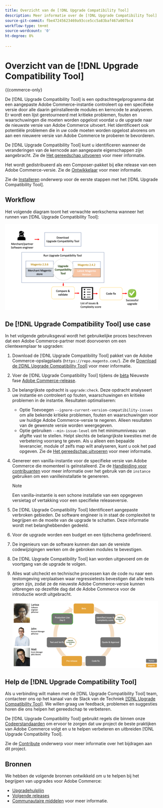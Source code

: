 ```yaml
---
title: Overzicht van de [!DNL Upgrade Compatibility Tool]
description: Meer informatie over de [!DNL Upgrade Compatibility Tool] en hoe u hiermee kunt helpen bij uw Adobe Commerce-project.
source-git-commit: fbe47245623469a93cce5cc5a83baf467a007bc4
workflow-type: tm+mt
source-wordcount: '0'
ht-degree: 0%

---
```



# Overzicht van de [!DNL Upgrade Compatibility Tool]

{{commerce-only}

De [!DNL Upgrade Compatibility Tool] is een opdrachtregelprogramma dat een aangepaste Adobe Commerce-instantie controleert op een specifieke versie door alle daarin geïnstalleerde modules en kerncode te analyseren. Er wordt een lijst geretourneerd met kritieke problemen, fouten en waarschuwingen die moeten worden opgelost voordat u de upgrade naar de nieuwste versie van Adobe Commerce uitvoert. Het identificeert ook potentiële problemen die in uw code moeten worden opgelost alvorens om aan een nieuwere versie van Adobe Commerce te proberen te bevorderen.

De [!DNL Upgrade Compatibility Tool] kunt u identificeren wanneer de veranderingen van de kerncode aan aangepaste eigenschappen zijn aangebracht. Zie de [Het gereedschap uitvoeren](../upgrade-compatibility-tool/run.md) voor meer informatie.

Het wordt gedistribueerd als een Composer-pakket bij elke release van een Adobe Commerce-versie. Zie de [Ontwikkelaar](../upgrade-compatibility-tool/developer.md) voor meer informatie.

Zie de [Installeren](../upgrade-compatibility-tool/install.md) onderwerp voor de eerste stappen met het [!DNL Upgrade Compatibility Tool].

## Workflow

Het volgende diagram toont het verwachte werkschema wanneer het runnen van [!DNL Upgrade Compatibility Tool]:

![[!DNL Upgrade Compatibility Tool] Diagram](../../assets/upgrade-guide/mvp-diagram-v3.png)

## De [!DNL Upgrade Compatibility Tool] use case

In het volgende gebruiksgeval wordt het gebruikelijke proces beschreven dat een Adobe Commerce-partner moet doorvoeren om een clientexemplaar te upgraden:

1. Download de [!DNL Upgrade Compatibility Tool] pakket van de Adobe Commerce-opslagplaats (`https://repo.magento.com/`). Zie de [Download de [!DNL Upgrade Compatibility Tool]](../upgrade-compatibility-tool/install.md#download-the-upgrade-compatibility-tool) voor meer informatie.
1. Voer de [!DNL Upgrade Compatibility Tool] tijdens de [bèta](https://devdocs.magento.com/release/beta-program.html) Nieuwste fase [Adobe Commerce-release](https://devdocs.magento.com/release/).
1. De belangrijkste opdracht is `upgrade:check`. Deze opdracht analyseert uw instantie en controleert op fouten, waarschuwingen en kritieke problemen in de instantie. Resultaten optimaliseren:

   - Optie Toevoegen `--ignore-current-version-compatibility-issues` om alle bekende kritieke problemen, fouten en waarschuwingen voor uw huidige Adobe Commerce-versie te negeren. Alleen resultaten van de gewenste versie worden weergegeven.
   - Optie gebruiken `--min-issue-level` om het minimumniveau van afgifte vast te stellen. Helpt slechts de belangrijkste kwesties met de verbetering voorrang te geven. Als u alleen een bepaalde leverancier, module of zelfs map wilt analyseren, kunt u ook het pad opgeven. Zie de [Het gereedschap uitvoeren](https://experienceleague.adobe.com/docs/commerce-operations/upgrade-guide/upgrade-compatibility-tool/run.html?lang=en) voor meer informatie.

1. Genereer een vanilla-instantie voor de specifieke versie van Adobe Commerce die momenteel is geïnstalleerd. Zie de [Handleiding voor contribuanten](https://devdocs.magento.com/contributor-guide/contributing.html#vanilla-pr) voor meer informatie over het gebruik van de `instance` gebruiken om een vanilleinstallatie te genereren.

   >[!NOTE]
   >
   >Een vanilla-instantie is een schone installatie van een opgegeven versietag of vertakking voor een specifieke releaseversie.

1. De [!DNL Upgrade Compatibility Tool] Identificeert aangepaste verbroken gebieden. De software engineer is in staat de complexiteit te begrijpen en de moeite van de upgrade te schatten. Deze informatie wordt met belanghebbenden gedeeld.
1. Voor de upgrade worden een budget en een tijdschema gedefinieerd.
1. De ingenieurs van de software kunnen dan aan de vereiste codewijzigingen werken om de gebroken modules te bevestigen.
1. De [!DNL Upgrade Compatibility Tool] kan worden uitgevoerd om de voortgang van de upgrade te volgen.
1. Alles wat uitcheckt en technische processen kan de code nu naar een testomgeving verplaatsen waar regressietests bevestigen dat alle tests groen zijn, zodat ze de nieuwste Adobe Commerce-versie kunnen uitbrengen op dezelfde dag dat de Adobe Commerce voor de introductie wordt uitgebracht.

   ![[!DNL Upgrade Compatibility Tool] publiek](../../assets/upgrade-guide/audience-uct-v3.png)

## Help de [!DNL Upgrade Compatibility Tool]

Als u verbinding wilt maken met de [!DNL Upgrade Compatibility Tool] team, contacteer ons op het kanaal van de Slack van de Techniek [[!DNL Upgrade Compatibility Tool]](https://magentocommeng.slack.com/archives/C019Y143U9F). We willen graag uw feedback, problemen en suggesties horen die ons helpen het gereedschap te verbeteren.

De [!DNL Upgrade Compatibility Tool] gebruikt regels die binnen onze [Codeerstandaarden](https://devdocs.magento.com/guides/v2.4/coding-standards/bk-coding-standards.html) om ervoor te zorgen dat uw project de beste praktijken van Adobe Commerce volgt en u te helpen verbeteren en uitbreiden [!DNL Upgrade Compatibility Tool].

Zie de [Contribute](https://devdocs.magento.com/guides/v2.4/coding-standards/contributing.html)  onderwerp voor meer informatie over het bijdragen aan dit project.

## Bronnen

We hebben de volgende bronnen ontwikkeld om u te helpen bij het begrijpen van upgrades voor Adobe Commerce:

- [Upgradehulplijn](https://experienceleague.adobe.com/docs/commerce-operations/upgrade-guide/overview.html)
- [Volgende releases](https://devdocs.magento.com/release/)
- [Communautaire middelen](https://devdocs.magento.com/community/resources/resources.html) voor meer informatie.
